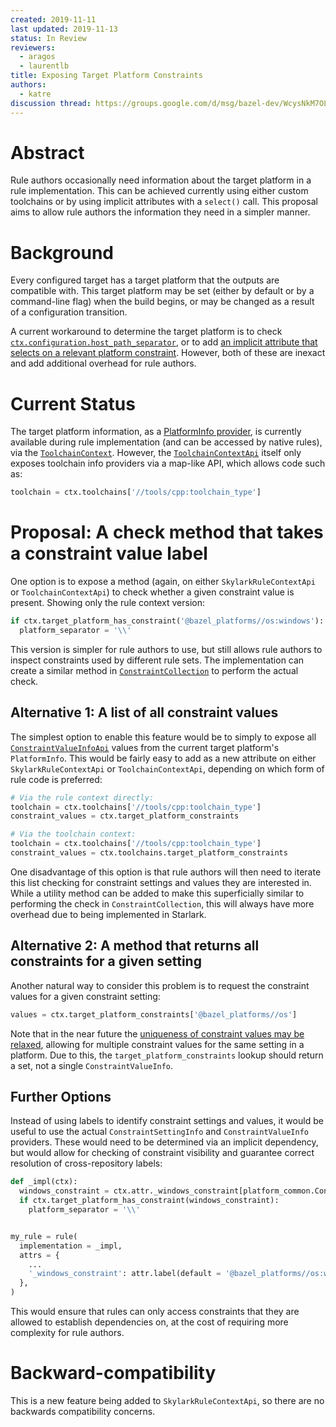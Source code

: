 ```yaml
---
created: 2019-11-11
last updated: 2019-11-13
status: In Review
reviewers:
  - aragos
  - laurentlb
title: Exposing Target Platform Constraints
authors:
  - katre
discussion thread: https://groups.google.com/d/msg/bazel-dev/WcysNkM7OLg/W2JCqBZKAgAJ
---
```



# Abstract

Rule authors occasionally need information about the target platform in a rule
implementation. This can be achieved currently using either custom toolchains or
by using implicit attributes with a `select()` call. This proposal aims to allow
rule authors the information they need in a simpler manner.

# Background

Every configured target has a target platform that the outputs are compatible
with. This target platform may be set (either by default or by a command-line
flag) when the build begins, or may be changed as a result of a configuration
transition.

A current workaround to determine the target platform is to check
[`ctx.configuration.host_path_separator`](https://github.com/bazelbuild/bazel/issues/9209),
or to add [an implicit attribute that selects on a relevant platform
constraint](https://github.com/bazelbuild/bazel/issues/9209#issuecomment-539239447).
However, both of these are inexact and add additional overhead for rule authors.

# Current Status

The target platform information, as a [PlatformInfo
provider](https://source.bazel.build/bazel/+/master:src/main/java/com/google/devtools/build/lib/analysis/platform/PlatformInfo.java),
is currently available during rule implementation (and can be accessed by native
rules), via the
[`ToolchainContext`](https://source.bazel.build/bazel/+/master:src/main/java/com/google/devtools/build/lib/analysis/ToolchainContext.java).
However, the
[`ToolchainContextApi`](https://source.bazel.build/bazel/+/master:src/main/java/com/google/devtools/build/lib/skylarkbuildapi/ToolchainContextApi.java)
itself only exposes toolchain info providers via a map-like API, which allows
code such as:

```py
toolchain = ctx.toolchains['//tools/cpp:toolchain_type']
```

# Proposal: A check method that takes a constraint value label

One option is to expose a method (again, on either `SkylarkRuleContextApi` or
`ToolchainContextApi`) to check whether a given constraint value is present.
Showing only the rule context version:

```py
if ctx.target_platform_has_constraint('@bazel_platforms//os:windows'):
  platform_separator = '\\'
```

This version is simpler for rule authors to use, but still allows rule authors
to inspect constraints used by different rule sets. The implementation can
create a similar method in
[`ConstraintCollection`](https://source.bazel.build/bazel/+/master:src/main/java/com/google/devtools/build/lib/analysis/platform/ConstraintCollection.java?q=ConstraintCollection)
to perform the actual check.

## Alternative 1: A list of all constraint values

The simplest option to enable this feature would be to simply to expose all
[`ConstraintValueInfoApi`](https://source.bazel.build/bazel/+/master:src/main/java/com/google/devtools/build/lib/skylarkbuildapi/platform/ConstraintValueInfoApi.java)
values from the current target platform's `PlatformInfo`. This would be fairly
easy to add as a new attribute on either `SkylarkRuleContextApi` or
`ToolchainContextApi`, depending on which form of rule code is preferred:

```py
# Via the rule context directly:
toolchain = ctx.toolchains['//tools/cpp:toolchain_type']
constraint_values = ctx.target_platform_constraints

# Via the toolchain context:
toolchain = ctx.toolchains['//tools/cpp:toolchain_type']
constraint_values = ctx.toolchains.target_platform_constraints
```

One disadvantage of this option is that rule authors will then need to iterate
this list checking for constraint settings and values they are interested in.
While a utility method can be added to make this superficially similar to
performing the check in `ConstraintCollection`, this will always have more
overhead due to being implemented in Starlark.

## Alternative 2: A method that returns all constraints for a given setting

Another natural way to consider this problem is to request the constraint values
for a given constraint setting:

```py
values = ctx.target_platform_constraints['@bazel_platforms//os']
```

Note that in the near future the [uniqueness of constraint values may be
relaxed](https://github.com/bazelbuild/bazel/issues/8763), allowing for multiple
constraint values for the same setting in a platform. Due to this, the
`target_platform_constraints` lookup should return a set, not a single
`ConstraintValueInfo`.

## Further Options

Instead of using labels to identify constraint settings and values, it would be
useful to use the actual `ConstraintSettingInfo` and `ConstraintValueInfo`
providers. These would need to be determined via an implicit dependency, but
would allow for checking of constraint visibility and guarantee correct
resolution of cross-repository labels:

```py
def _impl(ctx):
  windows_constraint = ctx.attr._windows_constraint[platform_common.ConstraintSettingInfo]
  if ctx.target_platform_has_constraint(windows_constraint):
    platform_separator = '\\'


my_rule = rule(
  implementation = _impl,
  attrs = {
    ...
    '_windows_constraint': attr.label(default = '@bazel_platforms//os:windows'),
  },
)
```

This would ensure that rules can only access constraints that they are allowed
to establish dependencies on, at the cost of requiring more complexity for rule
authors.

# Backward-compatibility

This is a new feature being added to `SkylarkRuleContextApi`, so there are no
backwards compatibility concerns.

